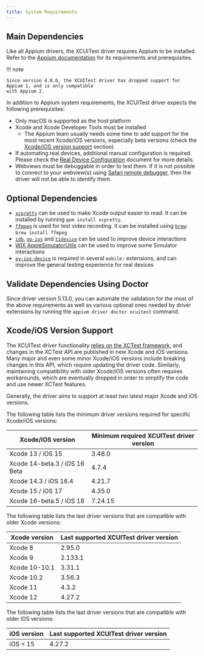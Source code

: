```yaml
---
title: System Requirements
---
```


## Main Dependencies

Like all Appium drivers, the XCUITest driver requires Appium to be installed. Refer to the
[Appium documentation](https://appium.io/docs/en/latest/quickstart/install/) for its requirements
and prerequisites.

!!! note

    Since version 4.0.0, the XCUITest driver has dropped support for Appium 1, and is only compatible
    with Appium 2.

In addition to Appium system requirements, the XCUITest driver expects the following prerequisites:

- Only macOS is supported as the host platform
- Xcode and Xcode Developer Tools must be installed
    - The Appium team usually needs some time to add support for the most recent Xcode/iOS versions,
      especially beta versions (check the [Xcode/iOS version support](#xcodeios-version-support) section)
- If automating real devices, additional manual configuration is required. Please check the
  [Real Device Configuration](../preparation/real-device-config.md) document for more details.
- Webviews must be debuggable in order to test them. If it is not possible to connect to your
  webview(s) using [Safari remote debugger](https://appletoolbox.com/use-web-inspector-debug-mobile-safari/),
  then the driver will not be able to identify them.

## Optional Dependencies

- [`xcpretty`](https://github.com/supermarin/xcpretty) can be used to make Xcode output easier to
  read. It can be installed by running `gem install xcpretty`.
- [`ffmpeg`](https://ffmpeg.org/) is used for test video recording. It can be installed using
  [`brew`](https://brew.sh/): `brew install ffmpeg`
- [`idb`](https://github.com/facebook/idb), [`go-ios`](https://github.com/danielpaulus/go-ios) and
  [`tidevice`](https://github.com/alibaba/taobao-iphone-device) can be used to improve device interactions
- [WIX AppleSimulatorUtils](https://github.com/wix/AppleSimulatorUtils) can be used to improve some
  Simulator interactions
- [`py-ios-device`](https://github.com/YueChen-C/py-ios-device) is required in several `mobile:`
  extensions, and can improve the general testing experience for real devices

## Validate Dependencies Using Doctor

Since driver version 5.13.0, you can automate the validation for the most of the above requirements
as well as various optional ones needed by driver extensions by running the
`appium driver doctor xcuitest` command.

## Xcode/iOS Version Support

The XCUITest driver functionality [relies on the XCTest framework](../overview.md), and changes in
the XCTest API are published in new Xcode and iOS versions. Many major and even some minor Xcode/iOS
versions include breaking changes in this API, which require updating the driver code. Similarly,
maintaining compatibility with older Xcode/iOS versions often requires workarounds, which are
eventually dropped in order to simplify the code and use newer XCTest features.

Generally, the driver aims to support at least _two_ latest major Xcode and iOS versions.

The following table lists the minimum driver versions required for specific Xcode/iOS versions:

| Xcode/iOS version | Minimum required XCUITest driver version |
| --- | --- |
| Xcode 13 / iOS 15 | 3.48.0 |
| Xcode 14-beta.3 / iOS 16 Beta | 4.7.4 |
| Xcode 14.3 / iOS 16.4 | 4.21.7 |
| Xcode 15 / iOS 17 | 4.35.0 |
| Xcode 16-beta.5 / iOS 18 | 7.24.15 |

The following table lists the last driver versions that are compatible with older Xcode versions:

| Xcode version | Last supported XCUITest driver version |
| --- | --- |
| Xcode 8 | 2.95.0 |
| Xcode 9  | 2.133.1 |
| Xcode 10-10.1 | 3.31.1 |
| Xcode 10.2 | 3.56.3 |
| Xcode 11 | 4.3.2 |
| Xcode 12 | 4.27.2 |

The following table lists the last driver versions that are compatible with older iOS versions:

| iOS version | Last supported XCUITest driver version |
| --- | --- |
| iOS < 15 | 4.27.2 |
